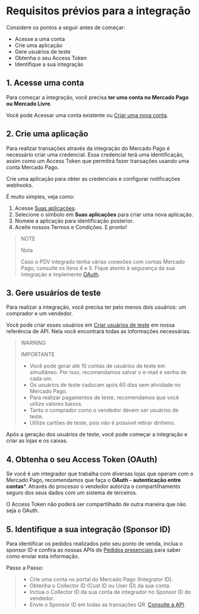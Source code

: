 # Requisitos prévios para a integração

Considere os pontos a seguir antes de começar:

* Acesse a uma conta
* Crie uma aplicação
* Gere usuários de teste
* Obtenha o seu Access Token
* Identifique a sua integração

## 1. Acesse uma conta

Para começar a integração, você precisa **ter uma conta no Mercado Pago ou Mercado Livre**.

Você pode Acessar uma conta existente ou [Criar uma nova conta](https://www.mercadopago[FAKER][URL][DOMAIN]/hub/registration/landing).


## 2. Crie uma aplicação

Para realizar transações através da integração do Mercado Pago é necessário criar uma credencial. Essa credencial terá uma identificação, assim como um Access Token que permitirá fazer transações usando uma conta Mercado Pago.

Crie uma aplicação para obter as credenciais e configurar notificações webhooks.

É muito simples, veja como: 

1. Acesse [Suas aplicações](https://www.mercadopago.com/developers/panel/applications).
2. Selecione o símbolo em **Suas aplicações** para criar uma nova aplicação.
3. Nomeie a aplicação para identificação posterior.
4. Aceite nossos Termos e Condições. E pronto!



> NOTE
>
> Nota
>
> Caso o PDV integrado tenha várias conexões com contas Mercado Pago, consulte os itens 4 e 5. Fique atento à segurança da sua integração e implemente [OAuth](/developers/pt/docs/qr-code/additional-content/security/oauth/introduction).

## 3. Gere usuários de teste

Para realizar a integração, você precisa ter pelo menos dois usuários: um comprador e um vendedor.

Você pode criar esses usuários em [Criar usuários de teste](https://www.mercadopago[FAKER][URL][DOMAIN]/developers/pt/reference/test_user/_users_test_user/post) em nossa referência de API. Nela você encontrará todas as informações necessárias.

> WARNING
>
> IMPORTANTE
>
> * Você pode gerar até 10 contas de usuários de teste em simultâneo. Por isso, recomendamos salvar o e-mail e senha de cada um.
> * Os usuários de teste caducam após 60 dias sem atividade no Mercado Pago.
> * Para realizar pagamentos de teste, recomendamos que você utilize valores baixos.
> * Tanto o comprador como o vendedor devem ser usuários de teste.
> * Utilize cartões de teste, pois não é possível retirar dinheiro.

Após a geração dos usuários de teste, você pode começar a integração e criar as lojas e os caixas.

## 4. Obtenha o seu Access Token (OAuth)

Se você é um integrador que trabalha com diversas lojas que operam com o Mercado Pago, recomendamos que faça o **OAuth - autenticação entre contas***. Através do processo o vendedor autoriza o compartilhamento seguro dos seus dados com um sistema de terceiros.


O Access Token não poderá ser compartilhado de outra maneira que não seja o OAuth.

## 5. Identifique a sua integração (Sponsor ID)

Para identificar os pedidos realizados pelo seu ponto de venda, inclua o sponsor ID e confira as nossas APIs de [Pedidos presenciais](https://www.mercadopago[FAKER][URL][DOMAIN]/developers/pt/reference/instore_orders_v2/_instore_qr_seller_collectors_user_id_pos_external_pos_id_orders/get) para saber como enviar esta informação.

Passo a Passo:
> * Crie uma conta no portal do Mercado Pago (Integrator ID).
> * Obtenha o Collector ID (Cust ID ou User ID) da sua conta.
> * Inclua o Collector ID da sua conta de integrador no Sponsor ID do vendedor.
> * Envie o Sponsor ID em todas as transações QR. [Consulte a API](https://www.mercadopago[FAKER][URL][DOMAIN]/developers/pt/reference/instore_orders/_mpmobile_instore_qr_user_id_external_id/post).

